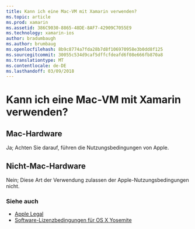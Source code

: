 ```yaml
---
title: Kann ich eine Mac-VM mit Xamarin verwenden?
ms.topic: article
ms.prod: xamarin
ms.assetid: 386C9030-8865-48DE-8AF7-42909C7055E9
ms.technology: xamarin-ios
author: bradumbaugh
ms.author: brumbaug
ms.openlocfilehash: 8b9c8774a7fda28b7d8f106970958e3b0dd8f125
ms.sourcegitcommit: 30055c534d9caf5dffcfdeafd6f08e666fb870a8
ms.translationtype: MT
ms.contentlocale: de-DE
ms.lasthandoff: 03/09/2018
---
```

# <a name="can-i-use-a-mac-vm-with-xamarin"></a>Kann ich eine Mac-VM mit Xamarin verwenden? 

## <a name="mac-hardware"></a>Mac-Hardware
Ja; Achten Sie darauf, führen die Nutzungsbedingungen von Apple.

## <a name="non-mac-hardware"></a>Nicht-Mac-Hardware
Nein; Diese Art der Verwendung zulassen der Apple-Nutzungsbedingungen nicht.

### <a name="see-also"></a>Siehe auch
- [Apple Legal](https://www.apple.com/legal/)
- [Software-Lizenzbedingungen für OS X Yosemite](http://images.apple.com/legal/sla/docs/OSX10103.pdf)
